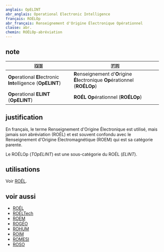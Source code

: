 ```yaml
---
anglais: OpELINT
abr_anglais: Operational Electronic Intelligence
français: ROÉLOp
abr_français: Renseignement d'Origine Électronique Opérationnel
classe: abr.
chemin: ROÉLOp-abréviation
---
```

## note

🇬🇧 | 🇫🇷
---|---
**Op**erational **El**ectronic **Int**elligence (**OpELINT**) | **R**enseignement d'**O**rigine **Él**ectronique **Op**érationnel (**ROÉLOp**)
**Op**erational **ELINT** (**OpELINT**) | **ROÉL** **Op**érationnel (**ROÉLOp**)

## justification

En français, le terme Renseignement d'Origine Électronique est utilisé, mais jamais son abréviation (ROÉL) et est souvent confondu avec le Renseignement d'Origine Électromagnétique (ROEM) qui est sa catégorie parente.

Le ROÉLOp (_TOpELINT_) est une sous-catégorie du ROÉL (_ELINT_).

## utilisations

Voir [ROÉL](ROÉL-abréviation.html).

## voir aussi

- [ROÉL](ROÉL-abréviation.html)
- [ROÉLTech](ROÉLTech-abréviation.html)
- [ROEM](ROEM-abréviation.html)
- [ROGÉO](ROGÉO-abréviation.html)
- [ROHUM](ROHUM-abréviation.html)
- [ROIM](ROIM-abréviation.html)
- [ROMESI](ROMESI-abréviation.html)
- [ROSO](ROSO-abréviation.html)
